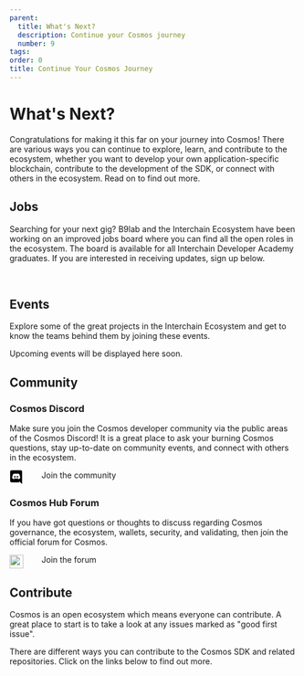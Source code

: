 ```yaml
---
parent:
  title: What's Next?
  description: Continue your Cosmos journey
  number: 9
tags:
order: 0
title: Continue Your Cosmos Journey
---
```


# What's Next?

Congratulations for making it this far on your journey into Cosmos! There are various ways you can continue to explore, learn, and contribute to the ecosystem, whether you want to develop your own application-specific blockchain, contribute to the development of the SDK, or connect with others in the ecosystem. Read on to find out more.

## Jobs

Searching for your next gig? B9lab and the Interchain Ecosystem have been working on an improved jobs board where you can find all the open roles in the ecosystem. The board is available for all Interchain Developer Academy graduates. If you are interested in receiving updates, sign up below.

<p>&nbsp;</p>

<!-- MailerLite Universal -->
<script>
if (typeof window !== "undefined") {
(function(m,a,i,l,e,r){ m['MailerLiteObject']=e;function f(){
var c={ a:arguments,q:[]};var r=this.push(c);return "number"!=typeof r?r:f.bind(c.q);}
f.q=f.q||[];m[e]=m[e]||f.bind(f.q);m[e].q=m[e].q||f.q;r=a.createElement(i);
var _=a.getElementsByTagName(i)[0];r.async=1;r.src=l+'?v'+(~~(new Date().getTime()/1000000));
_.parentNode.insertBefore(r,_);})(window, document, 'script', 'https://static.mailerlite.com/js/universal.js', 'ml');

var ml_account = ml('accounts', '3880640', 'u4s6c9l6q6', 'load');
}
</script>
<!-- End MailerLite Universal -->

<div class="ml-form-embed"
  data-account="3880640:u4s6c9l6q6"
  data-form="5711254:j1b9z9">
</div>

## Events

Explore some of the great projects in the Interchain Ecosystem and get to know the teams behind them by joining these events.

Upcoming events will be displayed here soon.

<!-- Update once available 
### Meet Cosmos's Core Teams - an Interchain Developer Academy Exclusive Series

If you are looking for your next role in the Cosmos ecosystem, then make sure you register for this series of events exclusively for Academy participants.

You will hear from some of Cosmos's core teams and get a chance to ask them your burning questions in these live 45-minute sessions. Each session will focus on a particular project or use case, and there will be plenty of time for questions.

This series of events will be running throughout July. We will let you know as soon as registration is open, so look out for notifications via email and Discord!

### Other events in the ecosystem

There are dozens of events in the ecosystem this year and we have curated the most relevant ones for you.

#### Fireside Chats

Join the Cosmos community every Wednesday for a live Fireside chat on Twitter, where they discuss upcoming updates and host interviews with core contributors in the ecosystem.

When it is happening: Every Wednesday at 16:00 UTC / 17:00 BST / 18:00 CEST
Find out more [here](https://twitter.com/cosmoshub).

#### Unchained - Berlin, Germany

This is a cross-ecosystem gathering of DeFi's greatest minds with key speakers from the Polkadot, Cosmos, Ethereum & EVM ecosystems.

When it is happening: July 1, 2022
Find out more [here](https://www.unchained.events/).

#### Nebular - Paris, France

Join Cosmos ecosystem developers, researchers, and entrepreneurs as they discuss the challenges facing the Interchain and envisage the expanding Internet of Blockchains.

When it is happening: July 22, 2022
Find out more [here](https://nebular.paris/).

#### HackAtom - Seoul, South Korea

KryptoSeoul and Interchain Foundation are running their second hackathon, the 2022 HackAtom, in Seoul, South Korea. The HackAtom will host South Korea's best hackers. Teams will compete to take home a diverse range of prizes, rewarded to the best teams that build the Interchain vision. There will also be a series of free educational workshops throughout HackAtom Seoul 2022, and anyone is free to register and join!

When it is happening: July 29-31, 2022
Find out more [here](https://www.buidl.asia/hackatom-seoul-2022).

#### Sustainable Energy: Blockchain and Cryptocurrency - Virtual

This is the first international conference on sustainability in blockchain and cryptocurrency. It’s a meeting place for managers, engineers, scientists, and researchers from academia and industry all over the globe. SCBC-2022 endeavors to develop a forum to discuss critical challenges in the field of blockchain and cryptocurrency.

When it is happening: August 1 - 3, 2022
Find out more [here](https://gsusi.com/).

#### Cosmoverse - Bogota, Colombia

This is a gathering of Cosmonauts from all over the world! The goal is to spread the word and bring more awareness to the Cosmos ecosystem. You will hear about the current state of the Cosmos ecosystem, upcoming developments, and much more!

When it is happening: September 26 - 28, 2022
Find out more [here](https://cosmoverse.org/).

#### Messari Mainnet - New York, USA

As the crypto industry continues to grow and disrupt adjacent industries, Messari strives to offer investors, developers, entrepreneurs, and newcomers reliable information and data tools that help them participate intelligently in the crypto economy.

When it is happening: September 21 - 23, 2022
Find out more [here](https://mainnet.events/).
-->

## Community

### Cosmos Discord

Make sure you join the Cosmos developer community via the public areas of the Cosmos Discord! It is a great place to ask your burning Cosmos questions, stay up-to-date on community events, and connect with others in the ecosystem.

<p style="display: flex;">
  <svg style="margin-right: 32px;" width="24" height="24" xmlns="http://www.w3.org/2000/svg" fill-rule="evenodd" clip-rule="evenodd" fill="var(--color-text-strong)"><path d="M19.54 0c1.356 0 2.46 1.104 2.46 2.472v21.528l-2.58-2.28-1.452-1.344-1.536-1.428.636 2.22h-13.608c-1.356 0-2.46-1.104-2.46-2.472v-16.224c0-1.368 1.104-2.472 2.46-2.472h16.08zm-4.632 15.672c2.652-.084 3.672-1.824 3.672-1.824 0-3.864-1.728-6.996-1.728-6.996-1.728-1.296-3.372-1.26-3.372-1.26l-.168.192c2.04.624 2.988 1.524 2.988 1.524-1.248-.684-2.472-1.02-3.612-1.152-.864-.096-1.692-.072-2.424.024l-.204.024c-.42.036-1.44.192-2.724.756-.444.204-.708.348-.708.348s.996-.948 3.156-1.572l-.12-.144s-1.644-.036-3.372 1.26c0 0-1.728 3.132-1.728 6.996 0 0 1.008 1.74 3.66 1.824 0 0 .444-.54.804-.996-1.524-.456-2.1-1.416-2.1-1.416l.336.204.048.036.047.027.014.006.047.027c.3.168.6.3.876.408.492.192 1.08.384 1.764.516.9.168 1.956.228 3.108.012.564-.096 1.14-.264 1.74-.516.42-.156.888-.384 1.38-.708 0 0-.6.984-2.172 1.428.36.456.792.972.792.972zm-5.58-5.604c-.684 0-1.224.6-1.224 1.332 0 .732.552 1.332 1.224 1.332.684 0 1.224-.6 1.224-1.332.012-.732-.54-1.332-1.224-1.332zm4.38 0c-.684 0-1.224.6-1.224 1.332 0 .732.552 1.332 1.224 1.332.684 0 1.224-.6 1.224-1.332 0-.732-.54-1.332-1.224-1.332z"/></svg>
  <a class="" style="text-decoration: none; diplay: flex;" href="https://discord.gg/cosmosnetwork" target="_blank">
    Join the community
  </a>
</p>

### Cosmos Hub Forum

If you have got questions or thoughts to discuss regarding Cosmos governance, the ecosystem, wallets, security, and validating, then join the official forum for Cosmos.

<p style="display: flex;">
  <img style="margin: 0px; filter: var(--img-filter); width: 24px; height: 24px;" class="no-zoom" src="/favicon-32x32.png"/>
  <a class="" style="text-decoration: none; diplay: flex; margin-left: 32px;" href="https://forum.cosmos.network/" target="_blank">
    Join the forum
  </a>
</p>

## Contribute

Cosmos is an open ecosystem which means everyone can contribute. A great place to start is to take a look at any issues marked as "good first issue".

There are different ways you can contribute to the Cosmos SDK and related repositories. Click on the links below to find out more.

<Resource
  title="Cosmos SDK"
  description="Find out everything about contributing to the main Cosmos SDK repository!"
  :links="[{name: 'Github Repository', url: 'https://github.com/cosmos/cosmos-sdk/blob/master/CONTRIBUTING.md'}]"
  image="/cosmos-sdk-icon.svg"
  :large="true"
/>

<br/>

<Resource
  title="IBC"
  description="Want to support the development of the Inter-Blockchain Communication Protocol?"
  :links="[{name: 'Github Repository', url: 'https://github.com/cosmos/ibc-go/blob/main/CONTRIBUTING.md'}]"
  image="/ibc-icon.svg"
  :large="true"
/>

<br/>

<Resource
  title="Tendermint Core"
  description="Help solve existing issues and continue the development of the robust Tendermint BFT consensus!"
  :links="[{name: 'Github Repository', url: 'https://github.com/tendermint/tendermint/blob/master/CONTRIBUTING.md'}]"
  image="/tendermint-icon.svg"
  :large="true"
/>

<!-- ## Enterprise

Are you a developer or enterprise wanting to build your own app? Do you need support?

No worries! Just get in touch with Cosmos enterprise support!

<Card imageUrl="/support-image.png" class="mt-8">
  <div class="tm-overline tm-rf-1 tm-lh-title tm-medium tm-muted">custom support</div>
  <h2 class="mt-6">Need help bringing your project to life?</h2>
  <div class="mt-8">
    <a class="tm-button tm-button-external"><span>Talk to us</span></a>
  </div>
</Card> -->
